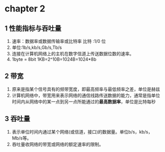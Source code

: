 # chapter 2

## 1 性能指标与吞吐量

1. 速率：数据率或数据传输率或比特率 比特 :1/0 位 
2. 单位:1b/s,kb/s,Gb/s,Tb/s 
3. 连接在计算机网络上的主机在数字信道上传送数据位数的速率。 
4. 1byte = 8bit 1KB=2^10B=1024B=1024\*8b

## 2 带宽

1. 原来是指某个信号具有的频带宽度，即最高频率与最低频率之差，单位是赫兹 
2. 计算机网络中，带宽用来表示网络的通信线路传送数据的能力，通常是指单位时间内从网络中的某一点到另一点所能通过的**最高数据率**，单位是比特每秒 

## 3 吞吐量

1. 表示单位时间内通过某个网络\(或信道，接口\)的数据量。单位b/s，kb/s，Mb/s等。 
2. 吞吐量收网络的带宽或网络的额定速率的限制。 

